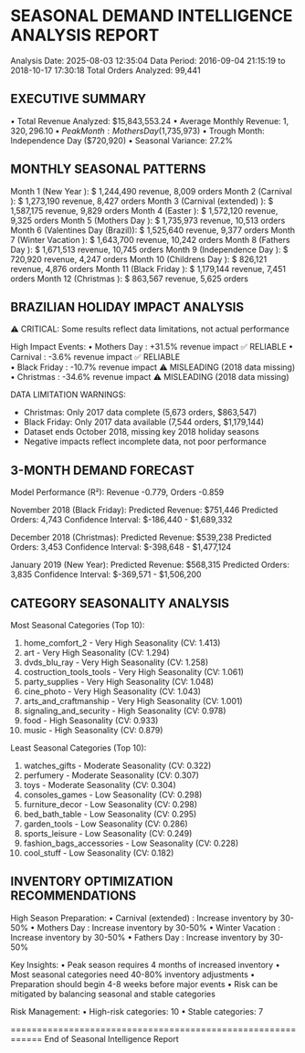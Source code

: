 SEASONAL DEMAND INTELLIGENCE ANALYSIS REPORT
============================================================
Analysis Date: 2025-08-03 12:35:04
Data Period: 2016-09-04 21:15:19 to 2018-10-17 17:30:18
Total Orders Analyzed: 99,441

EXECUTIVE SUMMARY
--------------------
• Total Revenue Analyzed: $15,843,553.24
• Average Monthly Revenue: $1,320,296.10
• Peak Month: Mothers Day ($1,735,973)
• Trough Month: Independence Day ($720,920)
• Seasonal Variance: 27.2%

MONTHLY SEASONAL PATTERNS
------------------------------
Month  1 (New Year            ): $ 1,244,490 revenue,  8,009 orders
Month  2 (Carnival            ): $ 1,273,190 revenue,  8,427 orders
Month  3 (Carnival (extended) ): $ 1,587,175 revenue,  9,829 orders
Month  4 (Easter              ): $ 1,572,120 revenue,  9,325 orders
Month  5 (Mothers Day         ): $ 1,735,973 revenue, 10,513 orders
Month  6 (Valentines Day (Brazil)): $ 1,525,640 revenue,  9,377 orders
Month  7 (Winter Vacation     ): $ 1,643,700 revenue, 10,242 orders
Month  8 (Fathers Day         ): $ 1,671,513 revenue, 10,745 orders
Month  9 (Independence Day    ): $   720,920 revenue,  4,247 orders
Month 10 (Childrens Day       ): $   826,121 revenue,  4,876 orders
Month 11 (Black Friday        ): $ 1,179,144 revenue,  7,451 orders
Month 12 (Christmas           ): $   863,567 revenue,  5,625 orders

BRAZILIAN HOLIDAY IMPACT ANALYSIS
----------------------------------------
⚠️  CRITICAL: Some results reflect data limitations, not actual performance

High Impact Events:
• Mothers Day         :  +31.5% revenue impact ✅ RELIABLE
• Carnival            :   -3.6% revenue impact ✅ RELIABLE  
• Black Friday        :  -10.7% revenue impact ⚠️  MISLEADING (2018 data missing)
• Christmas           :  -34.6% revenue impact ⚠️  MISLEADING (2018 data missing)

DATA LIMITATION WARNINGS:
- Christmas: Only 2017 data complete (5,673 orders, $863,547)
- Black Friday: Only 2017 data available (7,544 orders, $1,179,144)  
- Dataset ends October 2018, missing key 2018 holiday seasons
- Negative impacts reflect incomplete data, not poor performance

3-MONTH DEMAND FORECAST
------------------------------
Model Performance (R²): Revenue -0.779, Orders -0.859

November 2018 (Black Friday):
  Predicted Revenue: $751,446
  Predicted Orders: 4,743
  Confidence Interval: $-186,440 - $1,689,332

December 2018 (Christmas):
  Predicted Revenue: $539,238
  Predicted Orders: 3,453
  Confidence Interval: $-398,648 - $1,477,124

January 2019 (New Year):
  Predicted Revenue: $568,315
  Predicted Orders: 3,835
  Confidence Interval: $-369,571 - $1,506,200

CATEGORY SEASONALITY ANALYSIS
-----------------------------------
Most Seasonal Categories (Top 10):
 1. home_comfort_2                           - Very High Seasonality (CV: 1.413)
 2. art                                      - Very High Seasonality (CV: 1.294)
 3. dvds_blu_ray                             - Very High Seasonality (CV: 1.258)
 4. costruction_tools_tools                  - Very High Seasonality (CV: 1.061)
 5. party_supplies                           - Very High Seasonality (CV: 1.048)
 6. cine_photo                               - Very High Seasonality (CV: 1.043)
 7. arts_and_craftmanship                    - Very High Seasonality (CV: 1.001)
 8. signaling_and_security                   - High Seasonality     (CV: 0.978)
 9. food                                     - High Seasonality     (CV: 0.933)
10. music                                    - High Seasonality     (CV: 0.879)

Least Seasonal Categories (Top 10):
 1. watches_gifts                            - Moderate Seasonality (CV: 0.322)
 2. perfumery                                - Moderate Seasonality (CV: 0.307)
 3. toys                                     - Moderate Seasonality (CV: 0.304)
 4. consoles_games                           - Low Seasonality      (CV: 0.298)
 5. furniture_decor                          - Low Seasonality      (CV: 0.298)
 6. bed_bath_table                           - Low Seasonality      (CV: 0.295)
 7. garden_tools                             - Low Seasonality      (CV: 0.286)
 8. sports_leisure                           - Low Seasonality      (CV: 0.249)
 9. fashion_bags_accessories                 - Low Seasonality      (CV: 0.228)
10. cool_stuff                               - Low Seasonality      (CV: 0.182)

INVENTORY OPTIMIZATION RECOMMENDATIONS
---------------------------------------------
High Season Preparation:
• Carnival (extended) : Increase inventory by 30-50%
• Mothers Day         : Increase inventory by 30-50%
• Winter Vacation     : Increase inventory by 30-50%
• Fathers Day         : Increase inventory by 30-50%

Key Insights:
• Peak season requires 4 months of increased inventory
• Most seasonal categories need 40-80% inventory adjustments
• Preparation should begin 4-8 weeks before major events
• Risk can be mitigated by balancing seasonal and stable categories

Risk Management:
• High-risk categories: 10
• Stable categories: 7

============================================================
End of Seasonal Intelligence Report